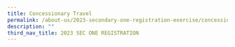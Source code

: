 ```yaml
---
title: Concessionary Travel
permalink: /about-us/2023-secondary-one-registration-exercise/concessionary-travel/
description: ""
third_nav_title: 2023 SEC ONE REGISTRATION
---
```

